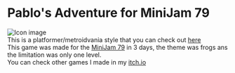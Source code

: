 # Pablo's Adventure for MiniJam 79
![Icon image](https://img.itch.zone/aW1nLzU4NTEzMzYucG5n/105x83%23/kGqbqW.png)  
This is a platformer/metroidvania style that you can check out [here](https://gmota.itch.io/pablos-adventure)  
This game was made for the [MiniJam 79](https://itch.io/jam/mini-jam-79-frogs) in 3 days, the theme was frogs ans the limitation was only one level.  
You can check other games I made in my [itch.io](https://gmota.itch.io/)  
